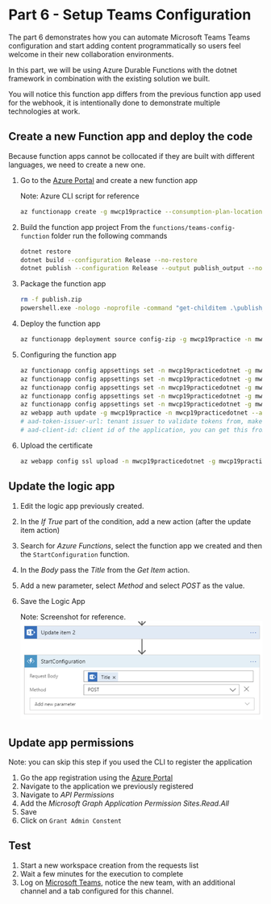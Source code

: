 # Part 6 - Setup Teams Configuration

The part 6 demonstrates how you can automate Microsoft Teams Teams configuration and start adding content programmatically so users feel welcome in their new collaboration environments.  

In this part, we will be using Azure Durable Functions with the dotnet framework in combination with the existing solution we built.  

You will notice this function app differs from the previous function app used for the webhook, it is intentionally done to demonstrate multiple technologies at work.  

## Create a new Function app and deploy the code
Because function apps cannot be collocated if they are built with different languages, we need to create a new one.

1. Go to the [Azure Portal](https://portal.azure.com) and create a new function app

    Note: Azure CLI script for reference
    ```bash
    az functionapp create -g mwcp19practice --consumption-plan-location canadaeast -n mwcp19practicedotnet --storage-account  mwcp19practice --runtime node
    ```
1. Build the function app project
    From the `functions/teams-config-function` folder run the following commands
    ```bash
    dotnet restore
    dotnet build --configuration Release --no-restore
    dotnet publish --configuration Release --output publish_output --no-restore --no-build
    ```
1. Package the function app
    ```bash
    rm -f publish.zip
    powershell.exe -nologo -noprofile -command "get-childitem .\publish_output\ | Compress-Archive -DestinationPath ./publish.zip -Update"
    ```
1. Deploy the function app
    ```bash
    az functionapp deployment source config-zip -g mwcp19practice -n mwcp19practicedotnet --src ./publish.zip
    ```
1. Configuring the function app
    ```bash
    az functionapp config appsettings set -n mwcp19practicedotnet -g mwcp19practice --settings "TENANT_NAME=baywet" # the tenant in tenant.onmicrosoft.com
    az functionapp config appsettings set -n mwcp19practicedotnet -g mwcp19practice --settings "LIBRARIES=Shared Documents" #the names of the libraries you want to create tabs for, comma separated
    az functionapp config appsettings set -n mwcp19practicedotnet -g mwcp19practice --settings "LIBRARIES_SOURCE=https://baywet.sharepoint.com" #the url of the site collection you want the function to create teams tab for
    az functionapp config appsettings set -n mwcp19practicedotnet -g mwcp19practice --settings "WEBSITE_LOAD_CERTIFICATES=*" #this instructs the function app to load certificates available in the resource group
    az functionapp config appsettings set -n mwcp19practicedotnet -g mwcp19practice --settings "AUTH_CLIENT_SECRET_CERTIFICATE_THUMBPRINT=11E4A4AD3F71D40602CA7D98FD6F7E4B55E048CB" #certificate thumbprint to use for authentication, you can get this information from the app registration, certificates
    az webapp auth update -g mwcp19practice -n mwcp19practicedotnet --action AllowAnonymous --aad-token-issuer-url "https://sts.windows.net/bd4c6c31-c49c-4ab6-a0aa-742e07c20232/" --aad-client-id "771365a9-d7c2-4731-98fc-bb8a4e11b873" --query "clientSecretCertificateThumbprint"
    # aad-token-issuer-url: tenant issuer to validate tokens from, make sure you replace the tenant id which you can get from the app registration ovrview page
    # aad-client-id: client id of the application, you can get this from the app registration overview page
    ```
1. Upload the certificate
    ```bash
    az webapp config ssl upload -n mwcp19practicedotnet -g mwcp19practice --certificate-file <pathToPfx> --certificate-password <pfxPassword>
    ```
## Update the logic app
1. Edit the logic app previously created.
1. In the _If True_ part of the condition, add a new action (after the update item action)
1. Search for _Azure Functions_, select the function app we created and then the `StartConfiguration` function.
1. In the _Body_ pass the _Title_ from the _Get Item_ action.
1. Add a new parameter, select _Method_ and select _POST_ as the value.
1. Save the Logic App

    Note: Screenshot for reference.  
    ![function step](../images/teams-function-logic-app.png)

## Update app permissions
Note: you can skip this step if you used the CLI to register the application
1. Go the app registration using the [Azure Portal](https://aad.portal.azure.com)
1. Navigate to the application we previously registered
1. Navigate to _API Permissions_
1. Add the _Microsoft Graph_ _Application Permission_ _Sites.Read.All_
1. Save
1. Click on `Grant Admin Constent`

## Test
1. Start a new workspace creation from the requests list
1. Wait a few minutes for the execution to complete
1. Log on [Microsoft Teams](https://teams.microsoft.com), notice the new team, with an additional channel and a tab configured for this channel.
